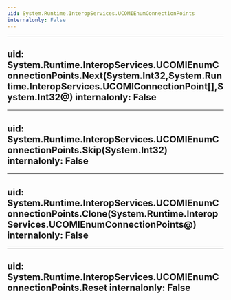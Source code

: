 ```yaml
---
uid: System.Runtime.InteropServices.UCOMIEnumConnectionPoints
internalonly: False
---
```


---
uid: System.Runtime.InteropServices.UCOMIEnumConnectionPoints.Next(System.Int32,System.Runtime.InteropServices.UCOMIConnectionPoint[],System.Int32@)
internalonly: False
---

---
uid: System.Runtime.InteropServices.UCOMIEnumConnectionPoints.Skip(System.Int32)
internalonly: False
---

---
uid: System.Runtime.InteropServices.UCOMIEnumConnectionPoints.Clone(System.Runtime.InteropServices.UCOMIEnumConnectionPoints@)
internalonly: False
---

---
uid: System.Runtime.InteropServices.UCOMIEnumConnectionPoints.Reset
internalonly: False
---
